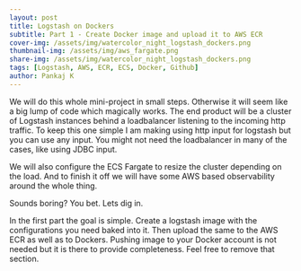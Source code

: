 ```yaml
---
layout: post
title: Logstash on Dockers
subtitle: Part 1 - Create Docker image and upload it to AWS ECR
cover-img: /assets/img/watercolor_night_logstash_dockers.png
thumbnail-img: /assets/img/aws_fargate.png
share-img: /assets/img/watercolor_night_logstash_dockers.png
tags: [Logstash, AWS, ECR, ECS, Docker, Github]
author: Pankaj K
---
```


We will do this whole mini-project in small steps. Otherwise it will seem like a big lump of code which magically works. 
The end product will be a cluster of Logstash instances behind a loadbalancer listening to the incoming http traffic. 
To keep this one simple I am making using http input for logstash but you can use any input. You might not need the loadbalancer in many of the cases, like using JDBC input. 

We will also configure the ECS Fargate to resize the cluster depending on the load. And to finish it off we will have some AWS based observability around the whole thing. 

Sounds boring? You bet. Lets dig in.

In the first part the goal is simple. Create a logstash image with the configurations you need baked into it. Then upload the same to the AWS ECR as well as to Dockers. Pushing image to your Docker account is not needed but it is there to provide completeness. Feel free to remove that section.